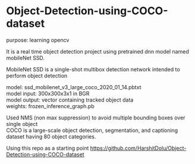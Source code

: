 # Object-Detection-using-COCO-dataset

purpose: learning opencv<br>

It is a real time object detection project using pretrained dnn model named mobileNet SSD.<br>

MobileNet SSD is a single-shot multibox detection network intended to perform object detection <br>

model: ssd_mobilenet_v3_large_coco_2020_01_14.pbtxt<br>
model input: 300x300x3x1 in BGR<br>
model output: vector containing tracked object data<br>
weights: frozen_inference_graph.pb <br>

Used NMS (non max suppression) to avoid multiple bounding boxes over single object<br>
COCO is a large-scale object detection, segmentation, and captioning dataset having 80 object categories.<br>

Using this repo as a starting point 
https://github.com/HarshitDolu/Object-Detection-using-COCO-dataset
